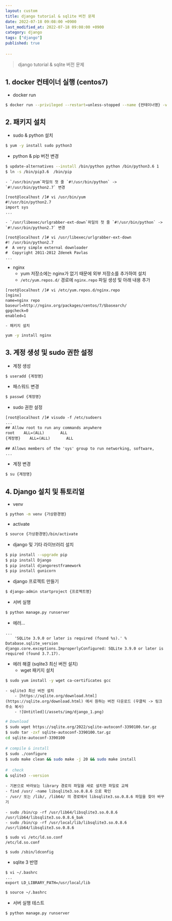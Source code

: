 ```yaml
---
layout: custom
title: django tutorial & sqlite 버전 문제
date: 2022-07-18 09:08:00 +0900
last_modified_at: 2022-07-18 09:08:00 +0900
category: django
tags: ["django"]
published: true

---
```

> django tutorial & sqlite 버전 문제

## 1. docker 컨테이너 실행 (centos7)
- docker run
```bash
$ docker run --privileged --restart=unless-stopped --name {컨테이너명} -v {host 디렉토리}:{container 디렉토리} -d -p {host 포트}:{container 포트} -it centos:7 /sbin/init
```

## 2. 패키지 설치
- sudo & python 설치
```bash
$ yum -y install sudo python3
```

- python & pip 버전 변경
```bash
$ update-alternatives --install /bin/python python /bin/python3.6 1
$ ln -s /bin/pip3.6  /bin/pip
```
    - `/usr/bin/yum`파일의 첫 줄 `#!/usr/bin/python` -> `#!/usr/bin/python2.7` 변경
```
[root@localhost /]# vi /usr/bin/yum
#!/usr/bin/python2.7
import sys
...
```
    - `/usr/libexec/urlgrabber-ext-down`파일의 첫 줄 `#!/usr/bin/python` -> `#!/usr/bin/python2.7` 변경
```
[root@localhost /]# vi /usr/libexec/urlgrabber-ext-down
#! /usr/bin/python2.7
#  A very simple external downloader
#  Copyright 2011-2012 Zdenek Pavlas
...
```

- nginx
    - yum  저장소에는 nginx가 없기 때문에 외부 저장소를 추가하여 설치
    - `/etc/yum.repos.d/` 경로에 `nginx.repo` 파일 생성 및 아래 내용 추가 
```
[root@localhost /]# vi /etc/yum.repos.d/nginx.repo
[nginx]
name=nginx repo
baseurl=http://nginx.org/packages/centos/7/$basearch/
gpgcheck=0
enabled=1
```
    - 패키지 설치
```bash
yum -y install nginx
```

## 3. 계정 생성 및 sudo 권한 설정
- 계정 생성
```bash
$ useradd {계정명}
```

- 패스워드 변경
```bash
$ passwd {계정명}
```

- sudo 권한 설정
```
[root@localhost /]# visudo -f /etc/sudoers
...
## Allow root to run any commands anywhere
root    ALL=(ALL)       ALL
{계정명}    ALL=(ALL)       ALL

## Allows members of the 'sys' group to run networking, software,
...
```

- 계정 변경
```bash
$ su {계정명}
```

## 4. Django 설치 및 튜토리얼
- venv
```bash
$ python -m venv {가상환경명}
```

- activate
```bash
$ source {가상환경명}/bin/activate
```

- django 및 기타 라이브러리 설치
```bash
$ pip install --upgrade pip
$ pip install Django
$ pip install djangorestframework
$ pip install gunicorn
```

- django 프로젝트 만들기
```bash
$ django-admin startproject {프로젝트명}
```

- 서버 실행
```bash
$ python manage.py runserver
```

- 에러...
```
...
    'SQLite 3.9.0 or later is required (found %s).' % Database.sqlite_version
django.core.exceptions.ImproperlyConfigured: SQLite 3.9.0 or later is required (found 3.7.17).
```
- 에러 해결 (sqlite3 최신 버전 설치)
    - wget 패키지 설치
```bash
$ sudo yum install -y wget ca-certificates gcc
```

    - sqlite3 최신 버전 설치
        - [https://sqlite.org/download.html](https://sqlite.org/download.html) 에서 원하는 버전 다운로드 (우클릭 -> 링크 주소 복사)
        - ![Untitled](/assets/img/django_1.png)
```bash
# Download
$ sudo wget https://sqlite.org/2022/sqlite-autoconf-3390100.tar.gz
$ sudo tar -zxf sqlite-autoconf-3390100.tar.gz
cd sqlite-autoconf-3390100

# compile & install
$ sudo ./configure
$ sudo make clean && sudo make -j 20 && sudo make install

#  check
& sqlite3 --version
```
    - 기본으로 바라보는 library 경로의 파일을 새로 설치한 파일로 교체
    - find /usr/ -name libsqlite3.so.0.8.6 으로 확인
    - /usr/ 또는 /lib/, /lib64/ 의 경로에서 libsqlite3.so.0.8.6 파일을 찾아 바꾸기

    - sudo /bin/cp -rf /usr/lib64/libsqlite3.so.0.8.6 /usr/lib64/libsqlite3.so.0.8.6_bak
    - sudo /bin/cp -rf /usr/local/lib/libsqlite3.so.0.8.6 /usr/lib64/libsqlite3.so.0.8.6
```
$ sudo vi /etc/ld.so.conf
/etc/ld.so.conf
```

```bash
$ sudo /sbin/ldconfig
```

- sqlite 3 반영
```
$ vi ~/.bashrc
...
export LD_LIBRARY_PATH=/usr/local/lib
```

```bash
$ source ~/.bashrc
```

- 서버 실행 테스트
```bash
$ python manage.py runserver
```